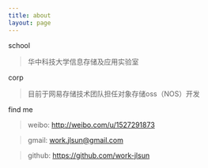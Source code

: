```yaml
---
title: about
layout: page
---
```


school

> 华中科技大学信息存储及应用实验室

corp

> 目前于网易存储技术团队担任对象存储oss（NOS）开发

find me

> weibo: http://weibo.com/u/1527291873

> gmail: work.jlsun@gmail.com

> github: https://github.com/work-jlsun


